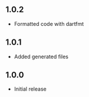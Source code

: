 ## 1.0.2

- Formatted code with dartfmt

## 1.0.1

- Added generated files

## 1.0.0

- Initial release
